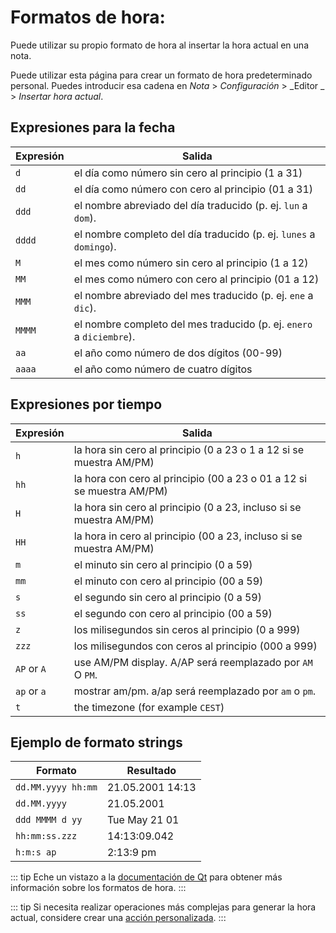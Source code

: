 # Formatos de hora:

Puede utilizar su propio formato de hora al insertar la hora actual en una nota.

Puede utilizar esta página para crear un formato de hora predeterminado personal. Puedes introducir esa cadena en _Nota_ > _Configuración_ > _Editor _ > _Insertar hora actual_.

## Expresiones para la fecha

| Expresión | Salida                                                               |
| --------- | -------------------------------------------------------------------- |
| `d`       | el día como número sin cero al principio (1 a 31)                    |
| `dd`      | el día como número con cero al principio (01 a 31)                   |
| `ddd`     | el nombre abreviado del día traducido (p. ej. `lun` a `dom`).        |
| `dddd`    | el nombre completo del día traducido (p. ej. `lunes` a `domingo`).   |
| `M`       | el mes como número sin cero al principio (1 a 12)                    |
| `MM`      | el mes como número con cero al principio (01 a 12)                   |
| `MMM`     | el nombre abreviado del mes traducido (p. ej. `ene` a `dic`).        |
| `MMMM`    | el nombre completo del mes traducido (p. ej. `enero` a `diciembre`). |
| `aa`      | el año como número de dos dígitos (00-99)                            |
| `aaaa`    | el año como número de cuatro dígitos                                 |

## Expresiones por tiempo

| Expresión   | Salida                                                                |
| ----------- | --------------------------------------------------------------------- |
| `h`         | la hora sin cero al principio (0 a 23 o 1 a 12 si se muestra AM/PM)   |
| `hh`        | la hora con cero al principio (00 a 23 o 01 a 12 si se muestra AM/PM) |
| `H`         | la hora sin cero al principio (0 a 23, incluso si se muestra AM/PM)   |
| `HH`        | la hora in cero al principio (00 a 23, incluso si se muestra AM/PM)   |
| `m`         | el minuto sin cero al principio (0 a 59)                              |
| `mm`        | el minuto con cero al principio (00 a 59)                             |
| `s`         | el segundo sin cero al principio (0 a 59)                             |
| `ss`        | el segundo con cero al principio (00 a 59)                            |
| `z`         | los milisegundos sin ceros al principio (0 a 999)                     |
| `zzz`       | los milisegundos con ceros al principio (000 a 999)                   |
| `AP` or `A` | use AM/PM display. A/AP será reemplazado por `AM` O `PM`.             |
| `ap` or `a` | mostrar am/pm. a/ap será reemplazado por `am` o `pm`.                 |
| `t`         | the timezone (for example `CEST`)                                     |

## Ejemplo de formato strings

| Formato            | Resultado        |
| ------------------ | ---------------- |
| `dd.MM.yyyy hh:mm` | 21.05.2001 14:13 |
| `dd.MM.yyyy`       | 21.05.2001       |
| `ddd MMMM d yy`    | Tue May 21 01    |
| `hh:mm:ss.zzz`     | 14:13:09.042     |
| `h:m:s ap`         | 2:13:9 pm        |

::: tip
Eche un vistazo a la [documentación de Qt](http://doc.qt.io/qt-5/qdatetime.html#toString) para obtener más información sobre los formatos de hora.
:::

::: tip
Si necesita realizar operaciones más complejas para generar la hora actual, considere crear una [acción personalizada](../scripting/methods-and-objects.md#registering-a-custom-action).
:::
